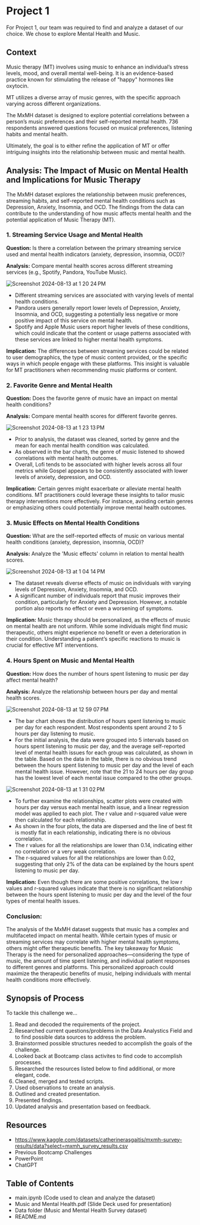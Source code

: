 # Project 1

For Project 1, our team was required to find and analyze a dataset of our choice. We chose to explore Mental Health and Music. 

## Context

Music therapy (MT) involves using music to enhance an individual’s stress levels, mood, and overall mental well-being. It is an evidence-based practice known for stimulating the release of "happy" hormones like oxytocin.

MT utilizes a diverse array of music genres, with the specific approach varying across different organizations.

The MxMH dataset is designed to explore potential correlations between a person’s music preferences and their self-reported mental health. 736 respondents answered questions focused on musical preferences, listening habits and mental health.

Ultimately, the goal is to either refine the application of MT or offer intriguing insights into the relationship between music and mental health.



## Analysis: The Impact of Music on Mental Health and Implications for Music Therapy

The MxMH dataset explores the relationship between music preferences, streaming habits, and self-reported mental health conditions such as Depression, Anxiety, Insomnia, and OCD. The findings from the data can contribute to the understanding of how music affects mental health and the potential application of Music Therapy (MT).

### 1. Streaming Service Usage and Mental Health
**Question:** Is there a correlation between the primary streaming service used and mental health indicators (anxiety, depression, insomnia, OCD)?

**Analysis:** Compare mental health scores across different streaming services (e.g., Spotify, Pandora, YouTube Music).

![Screenshot 2024-08-13 at 1 20 24 PM](https://github.com/user-attachments/assets/240410c1-310f-45c6-bd3a-ee74ad7920de)


+ Different streaming services are associated with varying levels of mental health conditions.
+ Pandora users generally report lower levels of Depression, Anxiety, Insomnia, and OCD, suggesting a potentially less negative or more positive impact of this service on mental health.
+ Spotify and Apple Music users report higher levels of these conditions, which could indicate that the content or usage patterns associated with these services are linked to higher mental health symptoms.

**Implication:** The differences between streaming services could be related to user demographics, the type of music content provided, or the specific ways in which people engage with these platforms. This insight is valuable for MT practitioners when recommending music platforms or content.

###  2. Favorite Genre and Mental Health
**Question:** Does the favorite genre of music have an impact on mental health conditions?

**Analysis:** Compare mental health scores for different favorite genres.

![Screenshot 2024-08-13 at 1 23 13 PM](https://github.com/user-attachments/assets/981a576f-17ed-4e4c-8670-ba5f6d75dfd3)


+ Prior to analysis, the dataset was cleaned, sorted by genre and the mean for each mental health condition was calculated. 
+ As observed in the bar charts, the genre of music listened to showed correlations with mental health outcomes.
+ Overall, Lofi tends to be associated with higher levels across all four metrics while Gospel appears to be consistently associated with lower levels of anxiety, depression, and OCD.

**Implication:** Certain genres might exacerbate or alleviate mental health conditions. MT practitioners could leverage these insights to tailor music therapy interventions more effectively. For instance, avoiding certain genres or emphasizing others could potentially improve mental health outcomes.

### 3. Music Effects on Mental Health Conditions
**Question:** What are the self-reported effects of music on various mental health conditions (anxiety, depression, insomnia, OCD)?

**Analysis:** Analyze the 'Music effects' column in relation to mental health scores.

![Screenshot 2024-08-13 at 1 04 14 PM](https://github.com/user-attachments/assets/e1f091b7-4e9d-4872-b2c1-32f32e960cf2)

+ The dataset reveals diverse effects of music on individuals with varying levels of Depression, Anxiety, Insomnia, and OCD.
+ A significant number of individuals report that music improves their condition, particularly for Anxiety and Depression. However, a notable portion also reports no effect or even a worsening of symptoms.


**Implication:** Music therapy should be personalized, as the effects of music on mental health are not uniform. While some individuals might find music therapeutic, others might experience no benefit or even a deterioration in their condition. Understanding a patient’s specific reactions to music is crucial for effective MT interventions.

### 4. Hours Spent on Music and Mental Health
**Question:** How does the number of hours spent listening to music per day affect mental health?

**Analysis:** Analyze the relationship between hours per day and mental health scores.

![Screenshot 2024-08-13 at 12 59 07 PM](https://github.com/user-attachments/assets/df9ad171-3907-45df-8204-238af769531b)

+ The bar chart shows the distribution of hours spent listening to music per day for each respondent. Most respondents spent around 2 to 5 hours per day listening to music.
+ For the initial analysis, the data were grouped into 5 intervals based on hours spent listening to music per day, and the average self-reported level of mental health issues for each group was calculated, as shown in the table. Based on the data in the table, there is no obvious trend between the hours spent listening to music per day and the level of each mental health issue. However, note that the 21 to 24 hours per day group has the lowest level of each mental issue compared to the other groups.

![Screenshot 2024-08-13 at 1 31 02 PM](https://github.com/user-attachments/assets/f311bfc3-4668-467d-a602-8ee1ce0263b9)

+ To further examine the relationships, scatter plots were created with hours per day versus each mental health issue, and a linear regression model was applied to each plot. The r value and r-squared value were then calculated for each relationship.
+ As shown in the four plots, the data are dispersed and the line of best fit is mostly flat in each relationship, indicating there is no obvious correlation.
+ The r values for all the relationships are lower than 0.14, indicating either no correlation or a very weak correlation.
+ The r-squared values for all the relationships are lower than 0.02, suggesting that only 2% of the data can be explained by the hours spent listening to music per day.

**Implication:** Even though there are some positive correlations, the low r values and r-squared values indicate that there is no significant relationship between the hours spent listening to music per day and the level of the four types of mental health issues.

### Conclusion:
The analysis of the MxMH dataset suggests that music has a complex and multifaceted impact on mental health. While certain types of music or streaming services may correlate with higher mental health symptoms, others might offer therapeutic benefits. The key takeaway for Music Therapy is the need for personalized approaches—considering the type of music, the amount of time spent listening, and individual patient responses to different genres and platforms. This personalized approach could maximize the therapeutic benefits of music, helping individuals with mental health conditions more effectively.



 ## Synopsis of Process

To tackle this challenge we...

1. Read and decoded the requirements of the project.
2. Researched current questions/problems in the Data Analystics Field and to find possible data sources to address the problem.
3. Brainstormed possible structures needed to accomplish the goals of the challenge.
4. Looked back at Bootcamp class activites to find code to accomplish processes.
5. Researched the resources listed below to find additional, or more elegant, code.
6. Cleaned, merged and tested scripts.
7. Used observations to create an analysis.
8. Outlined and created presentation.
10. Presented findings.
11. Updated analysis and presentation based on feedback.


## Resources

+ https://www.kaggle.com/datasets/catherinerasgaitis/mxmh-survey-results/data?select=mxmh_survey_results.csv
+ Previous Bootcamp Challenges
+ PowerPoint
+ ChatGPT



## Table of Contents
+ main.ipynb (Code used to clean and analyze the dataset)
+ Music and Mental Health.pdf (Slide Deck used for presentation)
+ Data folder (Music and Mental Health Survey dataset)
+ README.md
